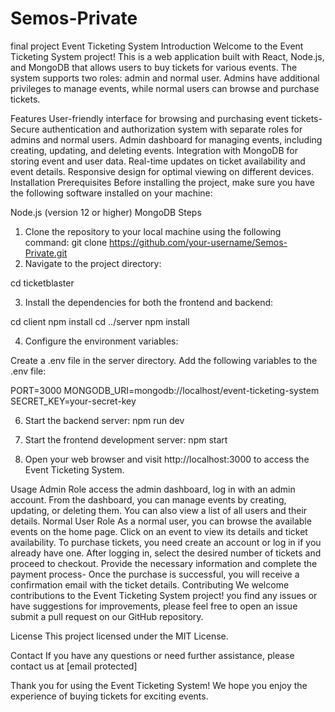# Semos-Private
final project
Event Ticketing System
Introduction
Welcome to the Event Ticketing System project! This is a web application built with React, Node.js, and MongoDB that allows users to buy tickets for various events. The system supports two roles: admin and normal user. Admins have additional privileges to manage events, while normal users can browse and purchase tickets.

Features
User-friendly interface for browsing and purchasing event tickets- Secure authentication and authorization system with separate roles for admins and normal users.
Admin dashboard for managing events, including creating, updating, and deleting events.
Integration with MongoDB for storing event and user data.
Real-time updates on ticket availability and event details.
Responsive design for optimal viewing on different devices.
Installation
Prerequisites
Before installing the project, make sure you have the following software installed on your machine:

Node.js (version 12 or higher)
MongoDB
Steps

1. Clone the repository to your local machine using the following command:
   git clone https://github.com/your-username/Semos-Private.git
2. Navigate to the project directory:

cd ticketblaster

3. Install the dependencies for both the frontend and backend:

cd client
npm install
cd ../server
npm install

4. Configure the environment variables:

Create a .env file in the server directory.
Add the following variables to the .env file:

PORT=3000
MONGODB_URI=mongodb://localhost/event-ticketing-system
SECRET_KEY=your-secret-key

6. Start the backend server:
   npm run dev

7. Start the frontend development server:
   npm start

8. Open your web browser and visit http://localhost:3000 to access the Event Ticketing System.

Usage
Admin Role
access the admin dashboard, log in with an admin account.
From the dashboard, you can manage events by creating, updating, or deleting them.
You can also view a list of all users and their details.
Normal User Role
As a normal user, you can browse the available events on the home page.
Click on an event to view its details and ticket availability.
To purchase tickets, you need create an account or log in if you already have one.
After logging in, select the desired number of tickets and proceed to checkout.
Provide the necessary information and complete the payment process- Once the purchase is successful, you will receive a confirmation email with the ticket details.
Contributing
We welcome contributions to the Event Ticketing System project! you find any issues or have suggestions for improvements, please feel free to open an issue submit a pull request on our GitHub repository.

License
This project licensed under the MIT License.

Contact
If you have any questions or need further assistance, please contact us at [email protected]

Thank you for using the Event Ticketing System! We hope you enjoy the experience of buying tickets for exciting events.
